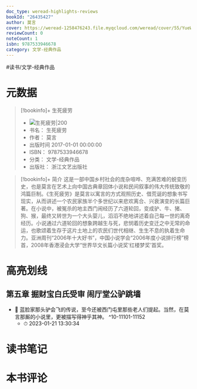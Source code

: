 ```yaml
---
doc_type: weread-highlights-reviews
bookId: "26435427"
author: 莫言
cover: https://weread-1258476243.file.myqcloud.com/weread/cover/55/YueWen_26435427/t7_YueWen_26435427.jpg
reviewCount: 0
noteCount: 1
isbn: 9787533946678
category: 文学-经典作品
---
```


#读书/文学-经典作品

# 元数据
> [!bookinfo]+ 生死疲劳
> - ![ 生死疲劳|200](https://weread-1258476243.file.myqcloud.com/weread/cover/55/YueWen_26435427/t7_YueWen_26435427.jpg)
> - 书名： 生死疲劳
> - 作者： 莫言
> - 出版时间 2017-01-01 00:00:00
> - ISBN： 9787533946678
> - 分类： 文学-经典作品
> - 出版社： 浙江文艺出版社

> [!bookinfo]+ 简介
> 这是一部中国乡村社会的庞杂喧哗、充满苦难的蜕变历史，也是莫言在艺术上向中国古典章回体小说和民间叙事的伟大传统致敬的鸿篇巨制。《生死疲劳》是莫言以寓言的方式观照历史、借荒诞的想象书写现实，从而讲述一个农民家族半个多世纪以来悲欢离合、兴衰演变的长篇巨著。在小说中，被冤杀的地主西门闹经历了六道轮回，变成驴、牛、猪、狗、猴，最终又转世为一个大头婴儿，滔滔不绝地讲述着自己每一世的离奇经历。小说通过六道轮回的想象跨越生与死，悲悯着历史变迁之中无常的命运，也歌颂着生存于这片土地上的农民们世代相继、生生不息的执着生命力。亚洲周刊“2006年十大好书”，中国小说学会“2006年度小说排行榜”榜首，2008年香港浸会大学“世界华文长篇小说奖‘红楼梦奖’首奖。
# 高亮划线

## 第五章 掘财宝白氏受审 闹厅堂公驴跳墙


- 📌 蓝脸家那头驴会飞的传说，至今还被西门屯里那些老人们提起。当然，在莫言那厮的小说里，更被描写得神乎其神。 ^10-11101-11152
    - ⏱ 2023-01-21 13:30:34 
# 读书笔记

# 本书评论
